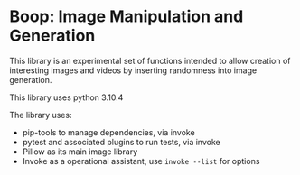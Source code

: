 # Boop:  Image Manipulation and Generation

This library is an experimental set of functions intended to allow creation of interesting images and 
videos by inserting randomness into image generation.

This library uses python 3.10.4

The library uses:
* pip-tools to manage dependencies, via invoke
* pytest and associated plugins to run tests, via invoke
* Pillow as its main image library
* Invoke as a operational assistant, use `invoke --list` for options

